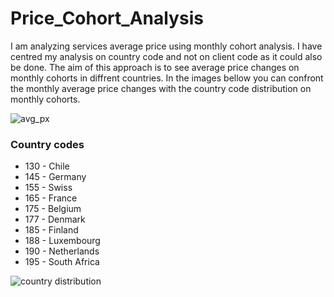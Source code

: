 # Price_Cohort_Analysis

I am analyzing services average price using monthly cohort analysis. 
I have centred my analysis on country code and not on client code as it could also be done.
The aim of this approach is to see average price changes on monthly cohorts in diffrent countries. 
In the images bellow you can confront the monthly average price changes with the country code distribution on monthly cohorts. 




![avg_px](https://user-images.githubusercontent.com/47668423/110117097-b3448a00-7db8-11eb-9ab7-f73b43136c1e.png)




### Country codes

- 130 - Chile
- 145 - Germany  
- 155 - Swiss
- 165 - France 
- 175 - Belgium
- 177 - Denmark
- 185 - Finland
- 188 - Luxembourg
- 190 - Netherlands
- 195 - South Africa



![country distribution](https://user-images.githubusercontent.com/47668423/110113955-2f889e80-7db4-11eb-91c9-aac5fc2aa1e1.png)

